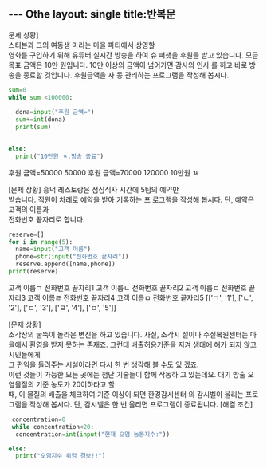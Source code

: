 --- Othe
layout: single
title:반복문
---
문제 상황]  
 스티븐과 그의 여동생 마리는 마을 파티에서 상영할  
영화를 구입하기 위해 유튜버 실시간 방송을 하여 슈 
퍼챗을 후원을 받고 있습니다. 모금 목표 금액은 10만 
원입니다. 10만 이상의 금액이 넘어가면 감사의 인사 
를 하고 바로 방송을 종료할 것입니다. 후원금액을 자 
동 관리하는 프로그램을 작성해 봅시다. 

~~~python /
sum=0
while sum <100000:
  
  dona=input("후원 금액=")
  sum+=int(dona)
  print(sum)
  

else:
  print("10만원 ㄳ,방송 종료")
~~~
후원 금액=50000
50000
후원 금액=70000
120000
10만원 ㄳ

[문제 상황] 
 흥덕 레스토랑은 점심식사 시간에 5팀의 예약만  
받습니다. 직원이 차례로 예약을 받아 기록하는 프 
로그램을 작성해 봅시다. 단, 예약은 고객의 이름과  
전화번호 끝자리로 합니다.

~~~python
reserve=[]
for i in range(5):
  name=input("고객 이름")
  phone=str(input("전화번호 끝자리"))
  reserve.append([name,phone])
print(reserve)
~~~
고객 이름ㄱ
전화번호 끝자리1
고객 이름ㄴ
전화번호 끝자리2
고객 이름ㄷ
전화번호 끝자리3
고객 이름ㄹ
전화번호 끝자리4
고객 이름ㅁ
전화번호 끝자리5
[['ㄱ', '1'], ['ㄴ', '2'], ['ㄷ', '3'], ['ㄹ', '4'], ['ㅁ', '5']]

[문제 상황]  
 소각장의 굴뚝이 놀라운 변신을 하고 있습니다. 사실, 소각시 설이나 수질복원센터는 마을에서 환영을 받지 못하는 존재죠. 
그런데 배출허용기준을 지켜 생태에 해가 되지 않고 시민들에게  
그 편익을 돌려주는 시설이라면 다시 한 번 생각해 볼 수도 있 겠죠.  
 이런 것들이 가능한 모든 곳에는 첨단 기술들이 함께 작동하 고 있는데요. 대기 방출 오염물질의 기준 농도가 20이하라고 할  
때, 이 물질의 배출을 체크하여 기준 이상이 되면 환경감시센터 의 감시벨이 울리는 프로그램을 작성해 봅시다. 
 단, 감시벨은 한 번 울리면 프로그램이 종료됩니다. 
[해결 조건] 
~~~python
 concentration=0
 while concentration<20:
  concentration=int(input("현재 오염 농동지수:"))

else:
  print("오염지수 위험 경보!!") 
  ~~~
  
